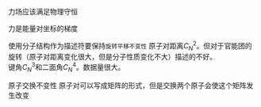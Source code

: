 力场应该满足物理守恒

力是能量对坐标的梯度

使用分子结构作为描述符要保持`旋转平移不变性`
原子对距离$C_N^2$。但对于官能团的旋转（原子对距离变化很大，但是分子性质变化不大）描述的不好。  
键角$C_N^3$和二面角$C_N^4$。数据量很大。

原子交换不变性
原子对可以写成矩阵的形式，但是交换两个原子会使这个矩阵发生改变
